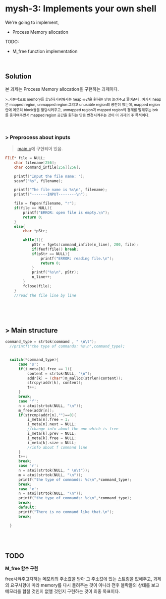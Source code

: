 # mysh-3: Implements your own shell

We're going to implement,
  * Process Memory allocation

TODO:
  * M_free function implementation
  
  <br>

## Solution
본 과제는 Process Memory allocation을 구현하는 과제이다. 

<p><sub> >_기본적으로 memory를 할당하기위해서는 heap 공간을 원하는 만큼 늘려주고 줄여준다. 여기서 heap은 mapped region, unmapped region 그리고 unusable region의 공간이 있는데, mapped region안에 메모리 block들을 할당시켜주고, unmapped region과 mapped region의 경계를 말해주는 brk를 움직여주면서 mapped region 공간을 원하는 만큼 변경시켜주는 것이 이 과제의 주 목적이다. </sub></p>

<br>

### > Preprocess about inputs

> [main.c](https://github.com/Chokyungsun/2018OS_Assignment/blob/master/4_Implements%20your%20own%20shell/main.c)에 구현되어 있음.

```C
FILE* file = NULL;
	char filename[256];
	char command_infile[256][256];

	printf("Input the file name: ");
	scanf("%s", filename);

	printf("The file name is %s\n", filename);
	printf("-------INPUT--------\n");

	file = fopen(filename, "r");
	if(file == NULL){
		printf("ERROR: open file is empty.\n");
		return 0;
	}
	else{
		char *pStr;

		while(1){
			pStr = fgets(command_infile[n_line], 200, file);
			if(feof(file)) break;
			if(pStr == NULL){
				printf("ERROR: reading file.\n");
				return 0;
			}
			printf("%s\n", pStr);
			n_line++;
		}
		fclose(file);
	}
	//read the file line by line
  
  ```
  <br>
  <br>

## > Main structure
  
  ```C
command_type = strtok(command , " \n\t");
	//printf("the type of commands: %s\n",command_type);


	switch(*command_type){
		case 's':
		if(i_meta[k].free == 1){
			content = strtok(NULL, "\n");
			addr[k] = (char*)m_malloc(strlen(content));
			strcpy(addr[k], content);
			t++;
		}
		break;
		case 'f':
		n = atoi(strtok(NULL, "\n"));
		m_free(addr[n]);
		if(strcmp(addr[n],"")==0){
			i_meta[n].free = 1;
			i_meta[n].next = NULL;
			//change info about the one which is free
			i_meta[k].prev = NULL;
			i_meta[k].free = NULL;
			i_meta[k].size = NULL;
			//info about f command line 
		}
		t++;
		break;
		case 'r':
		n = atoi(strtok(NULL, " \n\t"));
		m = atoi(strtok(NULL, "\n"));
		printf("the type of commands: %c\n",*command_type);
		break;
		case 'e':
		n = atoi(strtok(NULL, "\n"));
		printf("the type of commands: %c\n",*command_type);
		break;
		default:
		printf("There is no command like that.\n");
		break;

	}
  ```
  <br>
 <br>

  
 ## TODO
 
   **M_free 함수 구현** 
 
   free시켜주고자하는 메모리의 주소값을 받아 그 주소값에 있는 스트링을 없애주고, 과제의 요구사항에 따라 memory를 다시 돌려주는 것이 아니라 전후 블락들의 상태를 보고 메모리를 합칠 것인지 없앨 것인지 구현하는 것이 최종 목표이다.



